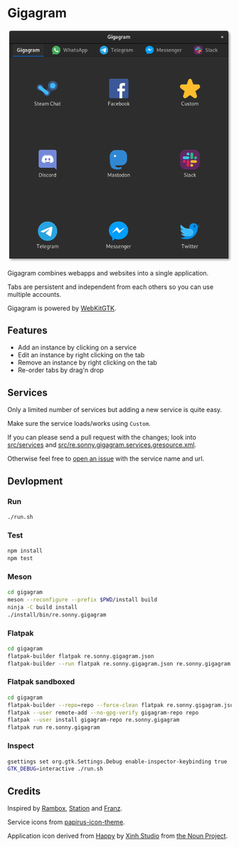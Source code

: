 # Gigagram

![screenshot](screenshot.png)

Gigagram combines webapps and websites into a single application.

Tabs are persistent and independent from each others so you can use multiple accounts.

Gigagram is powered by [WebKitGTK](https://webkitgtk.org/).

## Features

* Add an instance by clicking on a service
* Edit an instance by right clicking on the tab
* Remove an instance by right clicking on the tab
* Re-order tabs by drag'n drop

## Services

Only a limited number of services but adding a new service is quite easy.

Make sure the service loads/works using `Custom`.

If you can please send a pull request with the changes; look into [src/services](src/services) and [src/re.sonny.gigagram.services.gresource.xml](src/re.sonny.gigagram.services.gresource.xml).

Otherwise feel free to [open an issue](https://github.com/sonnyp/gigagram/issues/new) with the service name and url.

## Devlopment

### Run

```sh
./run.sh
```

### Test

```sh
npm install
npm test
```

### Meson

```sh
cd gigagram
meson --reconfigure --prefix $PWD/install build
ninja -C build install
./install/bin/re.sonny.gigagram
```

### Flatpak

```sh
cd gigagram
flatpak-builder flatpak re.sonny.gigagram.json
flatpak-builder --run flatpak re.sonny.gigagram.json re.sonny.gigagram
```

### Flatpak sandboxed

```sh
cd gigagram
flatpak-builder --repo=repo --force-clean flatpak re.sonny.gigagram.json
flatpak --user remote-add --no-gpg-verify gigagram-repo repo
flatpak --user install gigagram-repo re.sonny.gigagram
flatpak run re.sonny.gigagram
```

### Inspect

```sh
gsettings set org.gtk.Settings.Debug enable-inspector-keybinding true
GTK_DEBUG=interactive ./run.sh
```

## Credits

Inspired by [Rambox](https://rambox.pro/#home), [Station](https://getstation.com/) and [Franz](https://meetfranz.com/).

Service icons from [papirus-icon-theme](https://github.com/PapirusDevelopmentTeam/papirus-icon-theme).

Application icon derived from [Happy](https://thenounproject.com/search/?q=tabs&i=350917) by [Xinh Studio](https://thenounproject.com/xinhstudio) from [the Noun Project](https://thenounproject.com).
